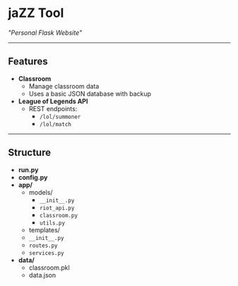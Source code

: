 # jaZZ Tool

*"Personal Flask Website"*

---

## Features

- **Classroom**
  - Manage classroom data
  - Uses a basic JSON database with backup
- **League of Legends API**
  - REST endpoints:
    - `/lol/summoner`
    - `/lol/match`

---

## Structure

- **run.py**
- **config.py**
- **app/**
  - models/
    - `__init__.py`
    - `riot_api.py`
    - `classroom.py`
    - `utils.py`
  - templates/
  - `__init__.py`
  - `routes.py`
  - `services.py`
- **data/**
  - classroom.pkl
  - data.json